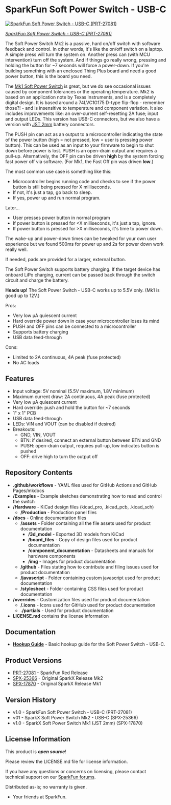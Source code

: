 SparkFun Soft Power Switch - USB-C
===================================================

[![SparkFun Soft Power Switch - USB-C (PRT-27081)](https://cdn.sparkfun.com/r/600-600/assets/parts/2/8/2/8/0/27081-Soft-Power-Switch-USBC-Feature.jpg)](https://www.sparkfun.com/products/27081)

[*SparkFun Soft Power Switch - USB-C (PRT-27081)*](https://www.sparkfun.com/products/27081)


The Soft Power Switch Mk2 is a passive, hard on/off switch with software feedback and control. In other words, it's like the on/off switch on a laptop. A simple press will turn the system on. Another press can (with MCU intervention) turn off the system. And if things go really wrong, pressing and holding the button for ~7 seconds will force a power-down. If you're building something with an enclosed Thing Plus board and need a good power button, this is the board you need.

The [Mk1 Soft Power Switch](https://www.sparkfun.com/products/17870) is great, but we do see occasional issues caused by component tolerances or the operating temperature. Mk2 is based on an application note by Texas Instruments, and is a completely digital design. It is based around a 74LVC1G175 D-type flip-flop - remember those?! - and is insensitive to temperature and component variation. It also includes improvements like: an over-current self-resetting 2A fuse; input and output LEDs. This version has USB-C connectors, but we also have a version with [JST 2mm](https://www.sparkfun.com/products/25365) battery connectors.

The PUSH pin can act as an output to a microcontroller indicating the state of the power button (high = not pressed, low = user is pressing power button). This can be used as an input to your firmware to begin to shut down before power is lost. PUSH is an open-drain output and requires a pull-up. Alternatively, the OFF pin can be driven **high** by the system forcing fast power off via software. (For Mk1, the Fast Off pin was driven **low**.)

The most common use case is something like this:

* Microcontroller begins running code and checks to see if the power button is still being pressed for X milliseconds.
* If not, it's just a tap, go back to sleep.
* If yes, power up and run normal program.

Later...

* User presses power button in normal program
* If power button is pressed for <X milliseconds, it's just a tap, ignore.
* If power button is pressed for >X milliseconds, it's time to power down.

The wake-up and power-down times can be tweaked for your own user experience but we found 500ms for power up and 2s for power down work really well.

If needed, pads are provided for a larger, external button.

The Soft Power Switch supports battery charging. If the target device has onboard LiPo charging, current can be passed back through the switch circuit and charge the battery.

<b>Heads up!</b> The Soft Power Switch - USB-C works up to 5.5V only. (Mk1 is good up to 12V.)

Pros:

* Very low µA quiescent current
* Hard override power down in case your microcontroller loses its mind
* PUSH and OFF pins can be connected to a microcontroller
* Supports battery charging
* USB data feed-through

Cons:

* Limited to 2A continuous, 4A peak (fuse protected)
* No AC loads

Features
-------------------
* Input voltage: 5V nominal (5.5V maximum, 1.8V minimum)
* Maximum current draw: 2A continuous, 4A peak (fuse protected)
* Very low µA quiescent current
* Hard override: push and hold the button for ~7 seconds
* 1" x 1" PCB
* USB data feed-through
* LEDs: VIN and VOUT (can be disabled if desired)
* Breakouts:
    * GND, VIN, VOUT
    * BTN: if desired, connect an external button between BTN and GND
    * PUSH: open-drain output, requires pull-up, low indicates button is pushed
    * OFF: drive high to turn the output off

Repository Contents
-------------------

* **.github/workflows** - YAML files used for GitHub Actions and GitHub Pages/mkdocs
* **/Examples** - Example sketches demonstrating how to read and control the switch
* **/Hardware** - KiCad design files (kicad_pro, .kicad_pcb, .kicad_sch)
  * **/Production** - Production panel files
* **/docs** - Online documentation files
  * **/assets** - Folder containing all the file assets used for product documentation
    *  **/3d_model** - Exported 3D models from KiCad
    * **/board_files** - Copy of design files used for product documentation
    * **/component_documentation** - Datasheets and manuals for hardware components
    * **/img** - Images for product documentation
  * **/github** - Files stating how to contribute and filing issues used for product documentation
  * **/javascript** - Folder containing custom javascript used for product documentation
  * **/stylesheet** - Folder containing CSS files used for product documentation
* **/overrides** - Customization files used for product documentation
  * **/.icons** - Icons used for GitHub used for product documentation
  * **./partials** - Used for product documentation
* **LICENSE.md** contains the license information

Documentation
--------------
* **[Hookup Guide](https://docs.sparkfun.com/SparkFun_Soft_Power_Switch_USB-C)** - Basic hookup guide for the Soft Power Switch - USB-C.

Product Versions
----------------
* [PRT-27081](https://www.sparkfun.com/products/27081) - SparkFun Red Release
* [SPX-25366](https://www.sparkfun.com/products/25366) - Original SparkX Release Mk2
* [SPX-17870](https://www.sparkfun.com/products/retired/17870) - Original SparkX Release Mk1

Version History
---------------
* v1.0 - SparkFun Soft Power Switch - USB-C (PRT-27081)
* v01 - SparkX Soft Power Switch Mk2 - USB-C (SPX-25366)
* v1.0 - SparkX Soft Power Switch Mk1 (JST 2mm) (SPX-17870)

License Information
-------------------

This product is _**open source**_!

Please review the LICENSE.md file for license information.

If you have any questions or concerns on licensing, please contact technical support on our [SparkFun forums](https://forum.sparkfun.com/viewforum.php?f=123).

Distributed as-is; no warranty is given.

- Your friends at SparkFun.
